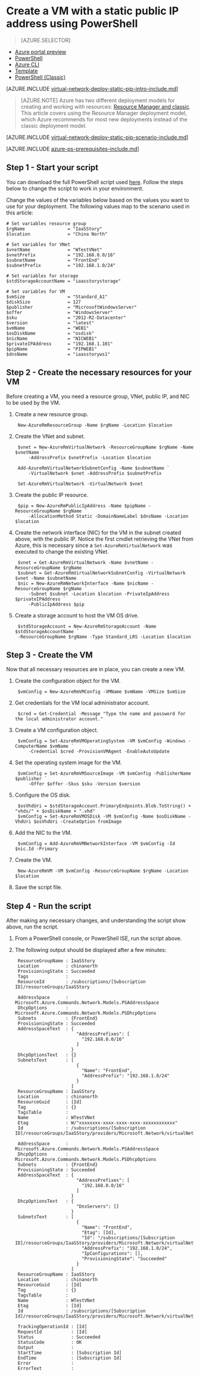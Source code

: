 <properties
    pageTitle="Create a VM with a static public IP address - Azure PowerShell | Azure"
    description="Learn how to create a VM with a static public IP address using PowerShell."
    services="virtual-network"
    documentationcenter="na"
    author="jimdial"
    manager="timlt"
    editor=""
    tags="azure-resource-manager" />
<tags
    ms.assetid="ad975ab9-d69f-45c1-9e45-0d3f0f51e87e"
    ms.service="virtual-network"
    ms.devlang="na"
    ms.topic="article"
    ms.tgt_pltfrm="na"
    ms.workload="infrastructure-services"
    ms.date="03/15/2016"
    wacn.date=""
    ms.author="jdial"
    ms.custom="H1Hack27Feb2017" />

# Create a VM with a static public IP address using PowerShell
> [AZURE.SELECTOR]
- [Azure portal preview](/documentation/articles/virtual-network-deploy-static-pip-arm-portal/)
- [PowerShell](/documentation/articles/virtual-network-deploy-static-pip-arm-ps/)
- [Azure CLI](/documentation/articles/virtual-network-deploy-static-pip-arm-cli/)
- [Template](/documentation/articles/virtual-network-deploy-static-pip-arm-template/)
- [PowerShell (Classic)](/documentation/articles/virtual-networks-reserved-public-ip/)

[AZURE.INCLUDE [virtual-network-deploy-static-pip-intro-include.md](../../includes/virtual-network-deploy-static-pip-intro-include.md)]

> [AZURE.NOTE]
> Azure has two different deployment models for creating and working with resources:  [Resource Manager and classic](/documentation/articles/resource-manager-deployment-model/). This article covers using the Resource Manager deployment model, which Azure recommends for most new deployments instead of the classic deployment model.

[AZURE.INCLUDE [virtual-network-deploy-static-pip-scenario-include.md](../../includes/virtual-network-deploy-static-pip-scenario-include.md)]

[AZURE.INCLUDE [azure-ps-prerequisites-include.md](../../includes/azure-ps-prerequisites-include.md)]

## Step 1 - Start your script
You can download the full PowerShell script used [here](https://raw.githubusercontent.com/Azure/azure-quickstart-templates/master/IaaS-Story/03-Static-public-IP/virtual-network-deploy-static-pip-arm-ps.ps1). Follow the steps below to change the script to work in your environment.

Change the values of the variables below based on the values you want to use for your deployment. The following values map to the scenario used in this article:

    # Set variables resource group
    $rgName                = "IaaSStory"
    $location              = "China North"

    # Set variables for VNet
    $vnetName              = "WTestVNet"
    $vnetPrefix            = "192.168.0.0/16"
    $subnetName            = "FrontEnd"
    $subnetPrefix          = "192.168.1.0/24"

    # Set variables for storage
    $stdStorageAccountName = "iaasstorystorage"

    # Set variables for VM
    $vmSize                = "Standard_A1"
    $diskSize              = 127
    $publisher             = "MicrosoftWindowsServer"
    $offer                 = "WindowsServer"
    $sku                   = "2012-R2-Datacenter"
    $version               = "latest"
    $vmName                = "WEB1"
    $osDiskName            = "osdisk"
    $nicName               = "NICWEB1"
    $privateIPAddress      = "192.168.1.101"
    $pipName               = "PIPWEB1"
    $dnsName               = "iaasstoryws1"

## Step 2 - Create the necessary resources for your VM
Before creating a VM, you need a resource group, VNet, public IP, and NIC to be used by the VM.

1. Create a new resource group.

        New-AzureRmResourceGroup -Name $rgName -Location $location

2. Create the VNet and subnet.

        $vnet = New-AzureRmVirtualNetwork -ResourceGroupName $rgName -Name $vnetName `
            -AddressPrefix $vnetPrefix -Location $location

        Add-AzureRmVirtualNetworkSubnetConfig -Name $subnetName `
            -VirtualNetwork $vnet -AddressPrefix $subnetPrefix

        Set-AzureRmVirtualNetwork -VirtualNetwork $vnet

3. Create the public IP resource. 

        $pip = New-AzureRmPublicIpAddress -Name $pipName -ResourceGroupName $rgName `
            -AllocationMethod Static -DomainNameLabel $dnsName -Location $location

4. Create the network interface (NIC) for the VM in the subnet created above, with the public IP. Notice the first cmdlet retrieving the VNet from Azure, this is necessary since a `Set-AzureRmVirtualNetwork` was executed to change the existing VNet.

        $vnet = Get-AzureRmVirtualNetwork -Name $vnetName -ResourceGroupName $rgName
        $subnet = Get-AzureRmVirtualNetworkSubnetConfig -VirtualNetwork $vnet -Name $subnetName
        $nic = New-AzureRmNetworkInterface -Name $nicName -ResourceGroupName $rgName `
            -Subnet $subnet -Location $location -PrivateIpAddress $privateIPAddress `
            -PublicIpAddress $pip

5. Create a storage account to host the VM OS drive.

        $stdStorageAccount = New-AzureRmStorageAccount -Name $stdStorageAccountName `
        -ResourceGroupName $rgName -Type Standard_LRS -Location $location

## Step 3 - Create the VM
Now that all necessary resources are in place, you can create a new VM.

1. Create the configuration object for the VM.

        $vmConfig = New-AzureRmVMConfig -VMName $vmName -VMSize $vmSize

2. Get credentials for the VM local administrator account.

        $cred = Get-Credential -Message "Type the name and password for the local administrator account."

3. Create a VM configuration object.

        $vmConfig = Set-AzureRmVMOperatingSystem -VM $vmConfig -Windows -ComputerName $vmName `
            -Credential $cred -ProvisionVMAgent -EnableAutoUpdate

4. Set the operating system image for the VM.

        $vmConfig = Set-AzureRmVMSourceImage -VM $vmConfig -PublisherName $publisher `
            -Offer $offer -Skus $sku -Version $version

5. Configure the OS disk.

        $osVhdUri = $stdStorageAccount.PrimaryEndpoints.Blob.ToString() + "vhds/" + $osDiskName + ".vhd"
        $vmConfig = Set-AzureRmVMOSDisk -VM $vmConfig -Name $osDiskName -VhdUri $osVhdUri -CreateOption fromImage

6. Add the NIC to the VM.

        $vmConfig = Add-AzureRmVMNetworkInterface -VM $vmConfig -Id $nic.Id -Primary

7. Create the VM.

        New-AzureRmVM -VM $vmConfig -ResourceGroupName $rgName -Location $location

8. Save the script file.

## Step 4 - Run the script
After making any necessary changes, and understanding the script show above, run the script. 

1. From a PowerShell console, or PowerShell ISE, run the script above.
2. The following output should be displayed after a few minutes:
   
        ResourceGroupName : IaaSStory
        Location          : chinanorth
        ProvisioningState : Succeeded
        Tags              : 
        ResourceId        : /subscriptions/[Subscription ID]/resourceGroups/IaaSStory
   
        AddressSpace      : Microsoft.Azure.Commands.Network.Models.PSAddressSpace
        DhcpOptions       : Microsoft.Azure.Commands.Network.Models.PSDhcpOptions
        Subnets           : {FrontEnd}
        ProvisioningState : Succeeded
        AddressSpaceText  : {
                              "AddressPrefixes": [
                                "192.168.0.0/16"
                              ]
                            }
        DhcpOptionsText   : {}
        SubnetsText       : [
                              {
                                "Name": "FrontEnd",
                                "AddressPrefix": "192.168.1.0/24"
                              }
                            ]
        ResourceGroupName : IaaSStory
        Location          : chinanorth
        ResourceGuid      : [Id]
        Tag               : {}
        TagsTable         : 
        Name              : WTestVNet
        Etag              : W/"xxxxxxxx-xxxx-xxxx-xxxx-xxxxxxxxxxxx"
        Id                : /subscriptions/[Subscription ID]/resourceGroups/IaaSStory/providers/Microsoft.Network/virtualNetworks/WTestVNet
   
        AddressSpace      : Microsoft.Azure.Commands.Network.Models.PSAddressSpace
        DhcpOptions       : Microsoft.Azure.Commands.Network.Models.PSDhcpOptions
        Subnets           : {FrontEnd}
        ProvisioningState : Succeeded
        AddressSpaceText  : {
                              "AddressPrefixes": [
                                "192.168.0.0/16"
                              ]
                            }
        DhcpOptionsText   : {
                              "DnsServers": []
                            }
        SubnetsText       : [
                              {
                                "Name": "FrontEnd",
                                "Etag": [Id],
                                "Id": "/subscriptions/[Subscription ID]/resourceGroups/IaaSStory/providers/Microsoft.Network/virtualNetworks/WTestVNet/subnets/FrontEnd",
                                "AddressPrefix": "192.168.1.0/24",
                                "IpConfigurations": [],
                                "ProvisioningState": "Succeeded"
                              }
                            ]
        ResourceGroupName : IaaSStory
        Location          : chinanorth
        ResourceGuid      : [Id]
        Tag               : {}
        TagsTable         : 
        Name              : WTestVNet
        Etag              : [Id]
        Id                : /subscriptions/[Subscription Id]/resourceGroups/IaaSStory/providers/Microsoft.Network/virtualNetworks/WTestVNet
   
        TrackingOperationId : [Id]
        RequestId           : [Id]
        Status              : Succeeded
        StatusCode          : OK
        Output              : 
        StartTime           : [Subscription Id]
        EndTime             : [Subscription Id]
        Error               : 
        ErrorText           :